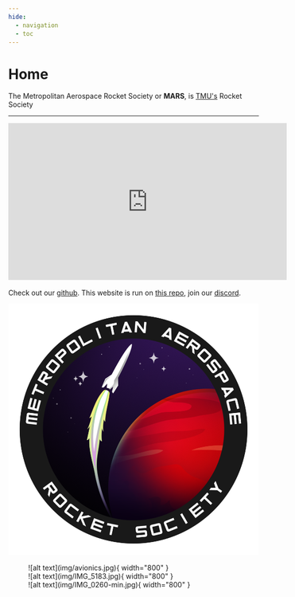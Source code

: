 ```yaml
---
hide:
  - navigation
  - toc
---
```


# Home

The Metropolitan Aerospace Rocket Society or **MARS**, is [TMU's] Rocket Society

---

<div style="text-align: center;">
    <iframe width="560" height="315" src="https://www.youtube-nocookie.com/embed/LEXekLoZZro?si=LyrtVf8yEVynB0X8" 
    title="YouTube video player" frameborder="0" allow="accelerometer; autoplay; clipboard-write; encrypted-media; 
    gyroscope; picture-in-picture; web-share" referrerpolicy="strict-origin-when-cross-origin" allowfullscreen>
    </iframe>
</div>



Check out our [github]. This website is run on [this repo], join our [discord].

<div class="image-container">
  
<a href="https://www.linkedin.com/in/harakhmehta/"><img src="img/logo.png" /></a>
</div>

<figure markdown="span">
  ![alt text](img/avionics.jpg){ width="800" }
  <br>
  ![alt text](img/IMG_5183.jpg){ width="800" }
  <br>
  ![alt text](img/IMG_0260-min.jpg){ width="800" }
</figure>


[TMU's]: https://www.torontomu.ca/engineering-architectural-science/programs/undergraduate/programs/

[github]: https://github.com/marstmu

[this repo]: https://github.com/marstmu/marswebsite

[discord]: https://discord.gg/BaQZkd2TKj

